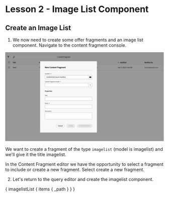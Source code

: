 # Lesson 2 - Image List Component

## Create an Image List

1.  We now need to create some offer fragments and an image list component.  Navigate to the content fragment console.

![create-imagelist-fragment](./assets/create-imagelist-fragment.png)

We want to create a fragment of the type `imagelist` (model is imagelist) and we'll give it the title imagelist.

In the Content Fragment editor we have the opportunity to select a fragment to include or create a new fragment.  Select create a new fragment.



2. Let's return to the query editor and create the imagelist component.

{
  imagelistList {
    items {
      _path
    }
  }
}
